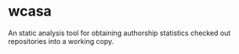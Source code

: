# wcasa
An static analysis tool for obtaining authorship statistics checked out repositories into a working copy.
